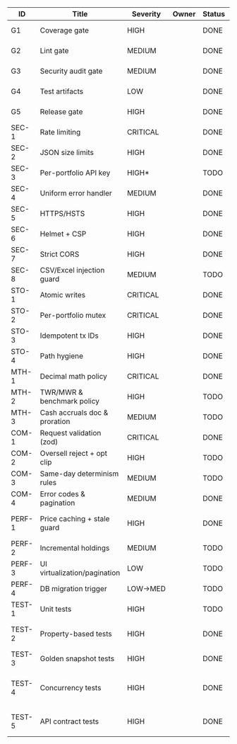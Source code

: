 | ID      | Title                            | Severity | Owner | Status       | Branch            | PR | Evidence (CI) |
|---------|----------------------------------|----------|-------|--------------|-------------------|----|---------------|
| G1      | Coverage gate                    | HIGH     |       | DONE         | feat/ci-hardening | [Compare](https://github.com/cortega26/portfolio-manager-server/compare/main...feat/ci-hardening) | GitHub Actions: CI (nyc check-coverage) |
| G2      | Lint gate                        | MEDIUM   |       | DONE         | feat/ci-hardening | [Compare](https://github.com/cortega26/portfolio-manager-server/compare/main...feat/ci-hardening) | GitHub Actions: CI (npm run lint) |
| G3      | Security audit gate              | MEDIUM   |       | DONE         | feat/ci-hardening | [Compare](https://github.com/cortega26/portfolio-manager-server/compare/main...feat/ci-hardening) | GitHub Actions: CI (gitleaks + npm audit) |
| G4      | Test artifacts                   | LOW      |       | DONE         | feat/ci-hardening | [Compare](https://github.com/cortega26/portfolio-manager-server/compare/main...feat/ci-hardening) | GitHub Actions: CI artifact (coverage/) |
| G5      | Release gate                     | HIGH     |       | DONE         | feat/ci-hardening | [Compare](https://github.com/cortega26/portfolio-manager-server/compare/main...feat/ci-hardening) | GitHub Actions: Deploy (needs ci) |
| SEC-1   | Rate limiting                    | CRITICAL |       | DONE         | feat/security-hardening | [Compare](https://github.com/cortega26/portfolio-manager-server/compare/main...feat/security-hardening) |               |
| SEC-2   | JSON size limits                 | HIGH     |       | DONE         | feat/security-hardening | [Compare](https://github.com/cortega26/portfolio-manager-server/compare/main...feat/security-hardening) |               |
| SEC-3   | Per-portfolio API key            | HIGH*    |       | TODO         |                   |    |               |
| SEC-4   | Uniform error handler            | MEDIUM   |       | DONE         | feat/security-hardening | [Compare](https://github.com/cortega26/portfolio-manager-server/compare/main...feat/security-hardening) |               |
| SEC-5   | HTTPS/HSTS                       | HIGH     |       | DONE         | feat/security-hardening | [Compare](https://github.com/cortega26/portfolio-manager-server/compare/main...feat/security-hardening) |               |
| SEC-6   | Helmet + CSP                     | HIGH     |       | DONE         | feat/security-hardening | [Compare](https://github.com/cortega26/portfolio-manager-server/compare/main...feat/security-hardening) |               |
| SEC-7   | Strict CORS                      | HIGH     |       | DONE         | feat/security-hardening | [Compare](https://github.com/cortega26/portfolio-manager-server/compare/main...feat/security-hardening) |               |
| SEC-8   | CSV/Excel injection guard        | MEDIUM   |       | TODO         |                   |    |               |
| STO-1   | Atomic writes                    | CRITICAL |       | DONE         | feat/sto-hardening | [Compare](https://github.com/cortega26/portfolio-manager-server/compare/main...feat/sto-hardening) | Local: lint/test |
| STO-2   | Per-portfolio mutex              | CRITICAL |       | DONE         | feat/sto-hardening | [Compare](https://github.com/cortega26/portfolio-manager-server/compare/main...feat/sto-hardening) | Local: lint/test |
| STO-3   | Idempotent tx IDs                | HIGH     |       | DONE         | feat/sto-hardening | [Compare](https://github.com/cortega26/portfolio-manager-server/compare/main...feat/sto-hardening) | Local: lint/test |
| STO-4   | Path hygiene                     | HIGH     |       | DONE         | feat/sto-hardening | [Compare](https://github.com/cortega26/portfolio-manager-server/compare/main...feat/sto-hardening) | Local: lint/test |
| MTH-1   | Decimal math policy              | CRITICAL |       | DONE         | feat&#124;fix/math-decimal-policy | Pending | Local: node --test |
| MTH-2   | TWR/MWR & benchmark policy       | HIGH     |       | TODO         |                   |    |               |
| MTH-3   | Cash accruals doc & proration    | MEDIUM   |       | TODO         |                   |    |               |
| COM-1   | Request validation (zod)         | CRITICAL |       | DONE         | feat/com-validation | [Compare](https://github.com/cortega26/portfolio-manager-server/compare/main...feat/com-validation) | Local: lint/test |
| COM-2   | Oversell reject + opt clip       | HIGH     |       | TODO         |                   |    |               |
| COM-3   | Same-day determinism rules       | MEDIUM   |       | TODO         |                   |    |               |
| COM-4   | Error codes & pagination         | MEDIUM   |       | DONE         | feat/com-validation | [Compare](https://github.com/cortega26/portfolio-manager-server/compare/main...feat/com-validation) | Local: lint/test |
| PERF-1  | Price caching + stale guard      | HIGH     |       | DONE         | feat\|fix/cache-etag-cache | Local: node --test cache_behaviors |               |
| PERF-2  | Incremental holdings             | MEDIUM   |       | TODO         |                   |    |               |
| PERF-3  | UI virtualization/pagination     | LOW      |       | TODO         |                   |    |               |
| PERF-4  | DB migration trigger             | LOW→MED  |       | TODO         |                   |    |               |
| TEST-1  | Unit tests                       | HIGH     |       | TODO         |                   |    |               |
| TEST-2  | Property-based tests             | HIGH     |       | DONE         | feat/ledger-property-tests | PR pending | Randomized ledger invariants (cash floors, share conservation, deterministic TWR)
| TEST-3  | Golden snapshot tests            | HIGH     |       | DONE         | feat/returns-snapshots | Pending | Local: npm test -- returns.snapshot |
| TEST-4  | Concurrency tests                | HIGH     |       | DONE         | feat\|fix/storage-concurrency-tests | Pending | Local: node --test server/__tests__/storage_concurrency.test.js (≈0.8s, covers Promise.all writers + rename crash) |
| TEST-5  | API contract tests               | HIGH     |       | DONE         | feat\|fix/api-contract-validation | Pending | Local: npm test |
